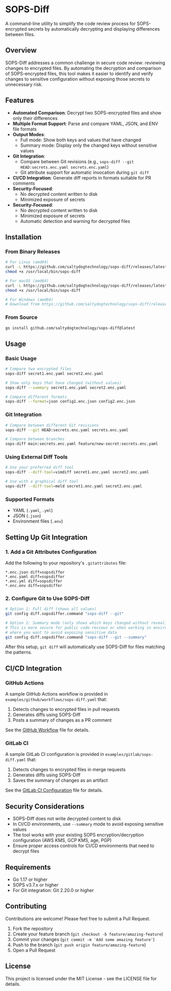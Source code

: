 # SOPS-Diff

A command-line utility to simplify the code review process for SOPS-encrypted secrets by automatically decrypting and displaying differences between files.

## Overview

SOPS-Diff addresses a common challenge in secure code review: reviewing changes to encrypted files. By automating the decryption and comparison of SOPS-encrypted files, this tool makes it easier to identify and verify changes to sensitive configuration without exposing those secrets to unnecessary risk.

## Features

- **Automated Comparison**: Decrypt two SOPS-encrypted files and show only their differences
- **Multiple Format Support**: Parse and compare YAML, JSON, and ENV file formats
- **Output Modes**:
  - Full mode: Show both keys and values that have changed
  - Summary mode: Display only the changed keys without sensitive values
- **Git Integration**:
  - Compare between Git revisions (e.g., `sops-diff --git HEAD:secrets.enc.yaml secrets.enc.yaml`)
  - Git attribute support for automatic invocation during `git diff`
- **CI/CD Integration**: Generate diff reports in formats suitable for PR comments
- **Security-Focused**:
  - No decrypted content written to disk
  - Minimized exposure of secrets
- **Security-Focused**:
  - No decrypted content written to disk
  - Minimized exposure of secrets
  - Automatic detection and warning for decrypted files

## Installation

### From Binary Releases

```bash
# For Linux (amd64)
curl -L https://github.com/saltydogtechnology/sops-diff/releases/latest/download/sops-diff-linux-amd64 -o /usr/local/bin/sops-diff
chmod +x /usr/local/bin/sops-diff

# For macOS (amd64)
curl -L https://github.com/saltydogtechnology/sops-diff/releases/latest/download/sops-diff-darwin-amd64 -o /usr/local/bin/sops-diff
chmod +x /usr/local/bin/sops-diff

# For Windows (amd64)
# Download from https://github.com/saltydogtechnology/sops-diff/releases/latest/download/sops-diff-windows-amd64.exe
```

### From Source

```bash
go install github.com/saltydogtechnology/sops-diff@latest
```

## Usage

### Basic Usage

```bash
# Compare two encrypted files
sops-diff secret1.enc.yaml secret2.enc.yaml

# Show only keys that have changed (without values)
sops-diff --summary secret1.enc.yaml secret2.enc.yaml

# Compare different formats
sops-diff --format=json config1.enc.json config2.enc.json
```

### Git Integration

```bash
# Compare between different Git revisions
sops-diff --git HEAD:secrets.enc.yaml secrets.enc.yaml

# Compare between branches
sops-diff main:secrets.enc.yaml feature/new-secret:secrets.enc.yaml
```

### Using External Diff Tools

```bash
# Use your preferred diff tool
sops-diff --diff-tool=vimdiff secret1.enc.yaml secret2.enc.yaml

# Use with a graphical diff tool
sops-diff --diff-tool=meld secret1.enc.yaml secret2.enc.yaml
```

### Supported Formats

- YAML (`.yaml`, `.yml`)
- JSON (`.json`)
- Environment files (`.env`)

## Setting Up Git Integration

### 1. Add a Git Attributes Configuration

Add the following to your repository's `.gitattributes` file:

```
*.enc.json diff=sopsdiffer
*.enc.yaml diff=sopsdiffer
*.enc.yml diff=sopsdiffer
*.enc.env diff=sopsdiffer
```

### 2. Configure Git to Use SOPS-Diff

   ```bash
   # Option 1: Full diff (shows all values)
   git config diff.sopsdiffer.command "sops-diff --git"
   ```

   ```bash
   # Option 2: Summary mode (only shows which keys changed without revealing values)
   # This is more secure for public code reviews or when working in environments
   # where you want to avoid exposing sensitive data
   git config diff.sopsdiffer.command "sops-diff --git --summary"
   ```

After this setup, `git diff` will automatically use SOPS-Diff for files matching the patterns.

## CI/CD Integration

### GitHub Actions

A sample GitHub Actions workflow is provided in `examples/github/workflows/sops-diff.yaml` that:

1. Detects changes to encrypted files in pull requests
2. Generates diffs using SOPS-Diff
3. Posts a summary of changes as a PR comment

See the [GitHub Workflow](./examples/github/workflows/sops-diff.yaml) file for details.

### GitLab CI

A sample GitLab CI configuration is provided in `examples/gitlab/sops-diff.yaml` that:

1. Detects changes to encrypted files in merge requests
2. Generates diffs using SOPS-Diff
3. Saves the summary of changes as an artifact

See the [GitLab CI Configuration](./examples/gitlab/sops-diff.yaml) file for details.

## Security Considerations

- SOPS-Diff does not write decrypted content to disk
- In CI/CD environments, use `--summary` mode to avoid exposing sensitive values
- The tool works with your existing SOPS encryption/decryption configuration (AWS KMS, GCP KMS, age, PGP)
- Ensure proper access controls for CI/CD environments that need to decrypt files

## Requirements

- Go 1.17 or higher
- SOPS v3.7.x or higher
- For Git integration: Git 2.20.0 or higher

## Contributing

Contributions are welcome! Please feel free to submit a Pull Request.

1. Fork the repository
2. Create your feature branch (`git checkout -b feature/amazing-feature`)
3. Commit your changes (`git commit -m 'Add some amazing feature'`)
4. Push to the branch (`git push origin feature/amazing-feature`)
5. Open a Pull Request

## License

This project is licensed under the MIT License - see the LICENSE file for details.